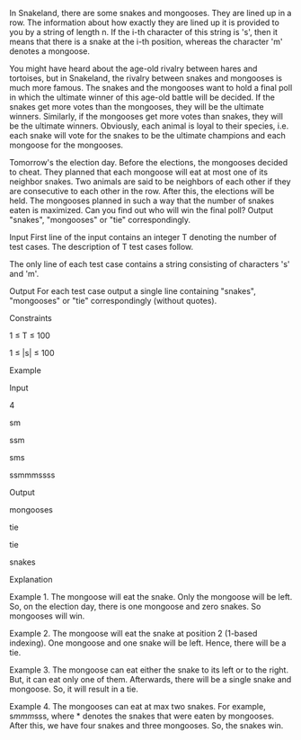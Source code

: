 In Snakeland, there are some snakes and mongooses. They are lined up in a row. The information about how exactly they are lined up it is provided to you by a string of length n. If the i-th character of this string is 's', then it means that there is a snake at the i-th position, whereas the character 'm' denotes a mongoose.

You might have heard about the age-old rivalry between hares and tortoises, but in Snakeland, the rivalry between snakes and mongooses is much more famous. The snakes and the mongooses want to hold a final poll in which the ultimate winner of this age-old battle will be decided. If the snakes get more votes than the mongooses, they will be the ultimate winners. Similarly, if the mongooses get more votes than snakes, they will be the ultimate winners. Obviously, each animal is loyal to their species, i.e. each snake will vote for the snakes to be the ultimate champions and each mongoose for the mongooses.

Tomorrow's the election day. Before the elections, the mongooses decided to cheat. They planned that each mongoose will eat at most one of its neighbor snakes. Two animals are said to be neighbors of each other if they are consecutive to each other in the row. After this, the elections will be held. The mongooses planned in such a way that the number of snakes eaten is maximized. Can you find out who will win the final poll? Output "snakes", "mongooses" or "tie" correspondingly.

Input
First line of the input contains an integer T denoting the number of test cases. The description of T test cases follow.

The only line of each test case contains a string consisting of characters 's' and 'm'.

Output
For each test case output a single line containing "snakes", "mongooses" or "tie" correspondingly (without quotes).

Constraints

1 ≤ T ≤ 100

1 ≤ |s| ≤ 100

Example

Input

4

sm

ssm

sms

ssmmmssss

Output

mongooses

tie

tie

snakes

Explanation

Example 1. The mongoose will eat the snake. Only the mongoose will be left. So, on the election day, there is one mongoose and zero snakes. So mongooses will win.

Example 2. The mongoose will eat the snake at position 2 (1-based indexing). One mongoose and one snake will be left. Hence, there will be a tie.

Example 3. The mongoose can eat either the snake to its left or to the right. But, it can eat only one of them. Afterwards, there will be a single snake and mongoose. So, it will result in a tie.

Example 4. The mongooses can eat at max two snakes. For example, s*mmm*sss, where * denotes the snakes that were eaten by mongooses. After this, we have four snakes and three mongooses. So, the snakes win.
